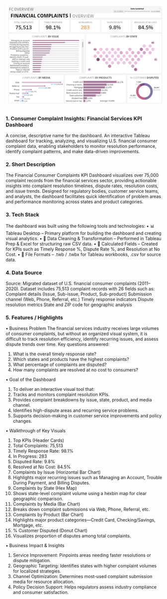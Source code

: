 
![IMG](https://github.com/mitali-12-3/Tableau-dashboard-Financial-Consumer-Complaints/blob/main/output.png)
### 1.	Consumer Complaint Insights: Financial Services KPI Dashboard
A concise, descriptive name for the dashboard.
An interactive Tableau dashboard for tracking, analyzing, and visualizing U.S. financial consumer complaint data, enabling stakeholders to monitor resolution performance, identify complaint patterns, and make data-driven improvements.
<br>
### 2.	Short Description
The Financial Consumer Complaints KPI Dashboard visualizes over 75,000 complaint records from the financial services sector, providing actionable insights into complaint resolution timelines, dispute rates, resolution costs, and issue trends. Designed for regulatory bodies, customer service teams, and analysts, the dashboard facilitates quick identification of problem areas and performance monitoring across states and product categories.
<br>
### 3.	Tech Stack
The dashboard was built using the following tools and technologies:
• 📊 Tableau Desktop – Primary platform for building the dashboard and creating visual analytics.
• 🧹 Data Cleaning & Transformation – Performed in Tableau Prep & Excel for structuring raw CSV data.
• 🧮 Calculated Fields – Created for KPIs such as Timely Response %, Dispute Rate %, and Resolution at No Cost.
• 📁 File Formats – .twb / .twbx for Tableau workbooks, .csv for source data.
<br>
### 4.	Data Source
Source: Migrated dataset of U.S. financial consumer complaints (2011–2020).
Dataset includes 75,513 complaint records with 26 fields such as:
Complaint details (Issue, Sub-issue, Product, Sub-product)
Submission channel (Web, Phone, Referral, etc.)
Timely response indicators
Dispute resolution metrics
State and ZIP code for geographic analysis
<br>
### 5.	Features / Highlights

• Business Problem
The financial services industry receives large volumes of consumer complaints, but without an organized visual system, it is difficult to track resolution efficiency, identify recurring issues, and assess dispute trends over time.
Key questions answered:
1. What is the overall timely response rate?
2. Which states and products have the highest complaints?
3. What percentage of complaints are disputed?
4. How many complaints are resolved at no cost to consumers?
   
• Goal of the Dashboard
1. To deliver an interactive visual tool that:
2. Tracks and monitors complaint resolution KPIs.
3. Provides complaint breakdowns by issue, state, product, and media channel.
4. Identifies high-dispute areas and recurring service problems.
5. Supports decision-making in customer service improvements and policy changes.

• Walkthrough of Key Visuals
1. Top KPIs (Header Cards)
2. Total Complaints: 75,513
3. Timely Response Rate: 98.1%
4. In Progress: 283
5. Disputed Rate: 9.8%
6. Resolved at No Cost: 84.5%
7. Complaints by Issue (Horizontal Bar Chart)
8. Highlights major recurring issues such as Managing an Account, Trouble During Payment, and Billing Disputes.
9. Complaints by State (Hex Map)
10. Shows state-level complaint volume using a hexbin map for clear geographic comparison.
11. Complaints by Media (Bar Chart)
12. Breaks down complaint submissions via Web, Phone, Referral, etc.
13. Complaints by Product (Bar Chart)
14. Highlights major product categories—Credit Card, Checking/Savings, Mortgage, etc.
15. % Customer Disputed (Donut Chart)
16. Visualizes proportion of disputes among total complaints.

• Business Impact & Insights
1. Service Improvement: Pinpoints areas needing faster resolutions or dispute mitigation.
2. Geographic Targeting: Identifies states with higher complaint volumes for localized strategies.
3. Channel Optimization: Determines most-used complaint submission media for resource allocation.
4. Policy Decision Support: Helps regulators assess industry compliance and consumer satisfaction.
